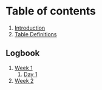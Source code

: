 # Table of contents
1. [Introduction](/src/Introduction.md)
2. [Table Definitions](/src/Definitions.md)

## Logbook
1. [Week 1](/src/Week_1/Day_1.md)
   1. [Day 1](/src/Week_1/Day_1.md)
2. [Week 2]()